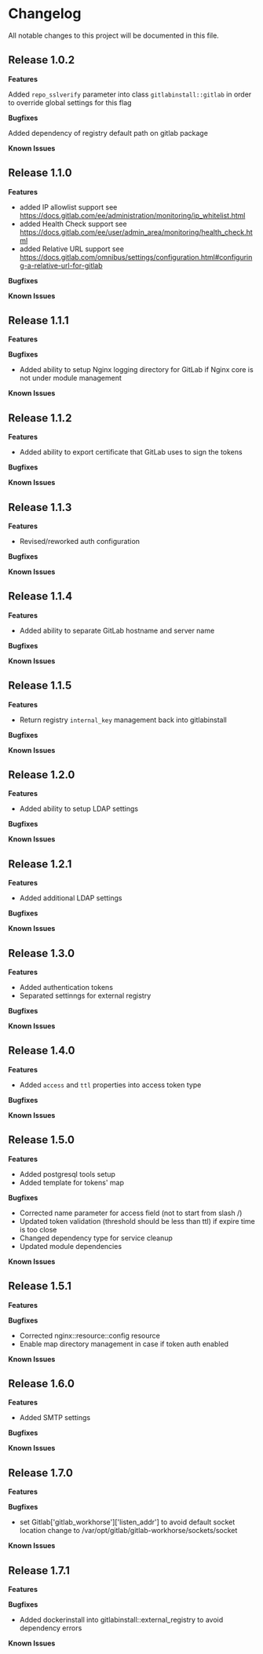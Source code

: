 # Changelog

All notable changes to this project will be documented in this file.

## Release 1.0.2

**Features**

Added `repo_sslverify` parameter into class `gitlabinstall::gitlab` in  order
to override global settings for this flag

**Bugfixes**

Added dependency of registry default path on gitlab package

**Known Issues**

## Release 1.1.0

**Features**

* added IP allowlist support
  see https://docs.gitlab.com/ee/administration/monitoring/ip_whitelist.html
* added Health Check support
  see https://docs.gitlab.com/ee/user/admin_area/monitoring/health_check.html
* added Relative URL support
  see https://docs.gitlab.com/omnibus/settings/configuration.html#configuring-a-relative-url-for-gitlab

**Bugfixes**

**Known Issues**

## Release 1.1.1

**Features**

**Bugfixes**

* Added ability to setup Nginx logging directory for GitLab if Nginx core is not
under module management

**Known Issues**

## Release 1.1.2

**Features**

* Added ability to export certificate that GitLab uses to sign the tokens

**Bugfixes**

**Known Issues**

## Release 1.1.3

**Features**

* Revised/reworked auth configuration

**Bugfixes**

**Known Issues**

## Release 1.1.4

**Features**

* Added ability to separate GitLab hostname and server name

**Bugfixes**

**Known Issues**

## Release 1.1.5

**Features**

* Return registry `internal_key` management back into gitlabinstall

**Bugfixes**

**Known Issues**

## Release 1.2.0

**Features**

* Added ability to setup LDAP settings

**Bugfixes**

**Known Issues**

## Release 1.2.1

**Features**

* Added additional LDAP settings

**Bugfixes**

**Known Issues**

## Release 1.3.0

**Features**

* Added authentication tokens
* Separated settinngs for external registry

**Bugfixes**

**Known Issues**

## Release 1.4.0

**Features**

* Added `access` and `ttl` properties into access token type

**Bugfixes**

**Known Issues**

## Release 1.5.0

**Features**

* Added postgresql tools setup
* Added template for tokens' map

**Bugfixes**

* Corrected name parameter for access field (not to start from slash /)
* Updated token validation (threshold should be less than ttl) if expire time
  is too close
* Changed dependency type for service cleanup
* Updated module dependencies

**Known Issues**

## Release 1.5.1

**Features**

**Bugfixes**

* Corrected nginx::resource::config resource
* Enable map directory management in case if token auth enabled

**Known Issues**

## Release 1.6.0

**Features**

* Added SMTP settings

**Bugfixes**

**Known Issues**

## Release 1.7.0

**Features**

**Bugfixes**

* set Gitlab['gitlab_workhorse']['listen_addr'] to avoid default socket location
  change to /var/opt/gitlab/gitlab-workhorse/sockets/socket

**Known Issues**

## Release 1.7.1

**Features**

**Bugfixes**

* Added dockerinstall into gitlabinstall::external_registry to avoid dependency errors

**Known Issues**